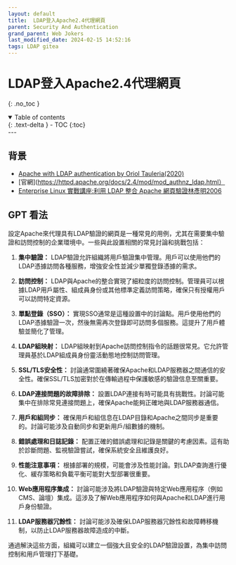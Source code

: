 ```yaml
---
layout: default
title:  LDAP登入Apache2.4代理網頁
parent: Security And Authentication
grand_parent: Web Jokers
last_modified_date: 2024-02-15 14:52:16
tags: LDAP gitea
---
```


#  LDAP登入Apache2.4代理網頁
{: .no_toc }

<details open markdown="block">
  <summary>
    Table of contents
  </summary>
  {: .text-delta }
- TOC
{:toc}
</details>
---

## 背景

- [Apache with LDAP authentication by Oriol Tauleria(2020)](https://medium.com/@uri.tau/apache-and-ldap-cc7bff1f629d)
- [官網](https://httpd.apache.org/docs/2.4/mod/mod_authnz_ldap.html）
- [Enterprise Linux 實戰講座:利用 LDAP 整合 Apache 網頁驗證林彥明2006](https://linux.vbird.org/somepaper/20060111-ldap_and_apach_auth.pdf)

## GPT 看法

設定Apache來代理具有LDAP驗證的網頁是一種常見的用例，尤其在需要集中驗證和訪問控制的企業環境中。一些與此設置相關的常見討論和挑戰包括：

1. **集中驗證：**
   LDAP驗證允許組織將用戶驗證集中管理。用戶可以使用他們的LDAP憑據訪問各種服務，增強安全性並減少單獨登錄憑據的需求。

2. **訪問控制：**
   LDAP與Apache的整合實現了細粒度的訪問控制。管理員可以根據LDAP用戶屬性、組成員身份或其他標準定義訪問策略，確保只有授權用戶可以訪問特定資源。

3. **單點登錄（SSO）：**
   實現SSO通常是這種設置中的討論點。用戶使用他們的LDAP憑據驗證一次，然後無需再次登錄即可訪問多個服務。這提升了用戶體驗並簡化了管理。

4. **LDAP組映射：**
   LDAP組映射到Apache訪問控制指令的話題很常見。它允許管理員基於LDAP組成員身份靈活動態地控制訪問管理。

5. **SSL/TLS安全性：**
   討論通常圍繞著確保Apache和LDAP服務器之間通信的安全性。確保SSL/TLS加密對於在傳輸過程中保護敏感的驗證信息至關重要。

6. **LDAP連接問題的故障排除：**
   設置LDAP連接有時可能具有挑戰性。討論可能集中在排除常見連接問題上，確保Apache能夠正確地與LDAP服務器通信。

7. **用戶和組同步：**
   確保用戶和組信息在LDAP目錄和Apache之間同步是重要的。討論可能涉及自動同步和更新用戶/組數據的機制。

8. **錯誤處理和日誌記錄：**
   配置正確的錯誤處理和記錄是關鍵的考慮因素。這有助於診斷問題、監視驗證嘗試，確保系統安全且維護良好。

9. **性能注意事項：**
   根據部署的規模，可能會涉及性能討論。對LDAP查詢進行優化、緩存策略和負載平衡可能對大型部署很重要。

10. **Web應用程序集成：**
    討論可能涉及將LDAP驗證與特定Web應用程序（例如CMS、論壇）集成。這涉及了解Web應用程序如何與Apache和LDAP進行用戶身份驗證。

11. **LDAP服務器冗餘性：**
    討論可能涉及確保LDAP服務器冗餘性和故障轉移機制，以防止LDAP服務器故障造成的中斷。

通過解決這些方面，組織可以建立一個強大且安全的LDAP驗證設置，為集中訪問控制和用戶管理打下基礎。



